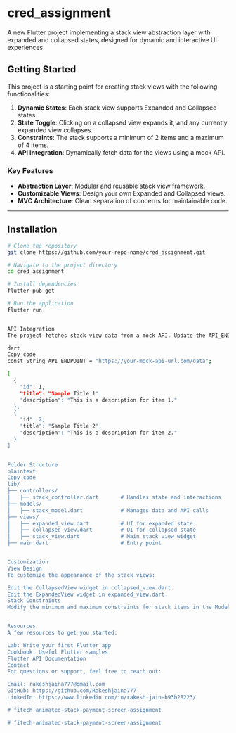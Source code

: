 # cred_assignment

A new Flutter project implementing a stack view abstraction layer with expanded and collapsed states, designed for dynamic and interactive UI experiences.

## Getting Started

This project is a starting point for creating stack views with the following functionalities:

1. **Dynamic States**: Each stack view supports Expanded and Collapsed states.
2. **State Toggle**: Clicking on a collapsed view expands it, and any currently expanded view collapses.
3. **Constraints**: The stack supports a minimum of 2 items and a maximum of 4 items.
4. **API Integration**: Dynamically fetch data for the views using a mock API.

### Key Features

- **Abstraction Layer**: Modular and reusable stack view framework.
- **Customizable Views**: Design your own Expanded and Collapsed views.
- **MVC Architecture**: Clean separation of concerns for maintainable code.

---

## Installation

```bash
# Clone the repository
git clone https://github.com/your-repo-name/cred_assignment.git

# Navigate to the project directory
cd cred_assignment

# Install dependencies
flutter pub get

# Run the application
flutter run


API Integration
The project fetches stack view data from a mock API. Update the API_ENDPOINT in the Model class as required:

dart
Copy code
const String API_ENDPOINT = "https://your-mock-api-url.com/data";

[
  {
    "id": 1,
    "title": "Sample Title 1",
    "description": "This is a description for item 1."
  },
  {
    "id": 2,
    "title": "Sample Title 2",
    "description": "This is a description for item 2."
  }
]


Folder Structure
plaintext
Copy code
lib/
├── controllers/
│   ├── stack_controller.dart       # Handles state and interactions
├── models/
│   ├── stack_model.dart            # Manages data and API calls
├── views/
│   ├── expanded_view.dart          # UI for expanded state
│   ├── collapsed_view.dart         # UI for collapsed state
│   ├── stack_view.dart             # Main stack view widget
├── main.dart                       # Entry point


Customization
View Design
To customize the appearance of the stack views:

Edit the CollapsedView widget in collapsed_view.dart.
Edit the ExpandedView widget in expanded_view.dart.
Stack Constraints
Modify the minimum and maximum constraints for stack items in the Model or Controller.


Resources
A few resources to get you started:

Lab: Write your first Flutter app
Cookbook: Useful Flutter samples
Flutter API Documentation
Contact
For questions or support, feel free to reach out:

Email: rakeshjaina777@gmail.com
GitHub: https://github.com/Rakeshjaina777
LinkedIn: https://www.linkedin.com/in/rakesh-jain-b93b28223/

#   f i t e c h - a n i m a t e d - s t a c k - p a y m e n t - s c r e e n - a s s i g n m e n t  
 #   f i t e c h - a n i m a t e d - s t a c k - p a y m e n t - s c r e e n - a s s i g n m e n t  
 